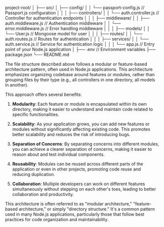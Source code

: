 project-root/
│
├── src/
│   ├── config/
│   │   └── passport-config.js          // Passport.js configuration
│   │
│   ├── controllers/
│   │   └── auth.controller.js         // Controller for authentication endpoints
│   │
│   ├── middleware/
│   │   ├── auth.middleware.js         // Authentication middleware
│   │   └── error.middleware.js        // Error handling middleware
│   │
│   ├── models/
│   │   └── User.js                    // Mongoose model for user
│   │
│   ├── routes/
│   │   └── auth.routes.js             // Routes for authentication
│   │
│   ├── services/
│   │   └── auth.service.js            // Service for authentication logic
│   │
│   └── app.js                         // Entry point of your Node.js application
│
├── .env                               // Environment variables
├── package.json
└── README.md


The file structure described above follows a modular or feature-based architecture pattern, often used in Node.js applications. This architecture emphasizes organizing codebase around features or modules, rather than grouping files by their type (e.g., all controllers in one directory, all models in another).

This approach offers several benefits:

1. **Modularity**: Each feature or module is encapsulated within its own directory, making it easier to understand and maintain code related to specific functionalities.

2. **Scalability**: As your application grows, you can add new features or modules without significantly affecting existing code. This promotes better scalability and reduces the risk of introducing bugs.

3. **Separation of Concerns**: By separating concerns into different modules, you can achieve a clearer separation of concerns, making it easier to reason about and test individual components.

4. **Reusability**: Modules can be reused across different parts of the application or even in other projects, promoting code reuse and reducing duplication.

5. **Collaboration**: Multiple developers can work on different features simultaneously without stepping on each other's toes, leading to better collaboration and productivity.

This architecture is often referred to as "modular architecture," "feature-based architecture," or simply "directory structure." It's a common pattern used in many Node.js applications, particularly those that follow best practices for code organization and maintainability.
